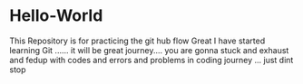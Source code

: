 # Hello-World
This Repository is for practicing the git hub flow
Great I have started learning Git ...... 
it will be great journey.... you are gonna stuck and exhaust and fedup with codes and errors and problems in coding journey ... 
just dint stop
